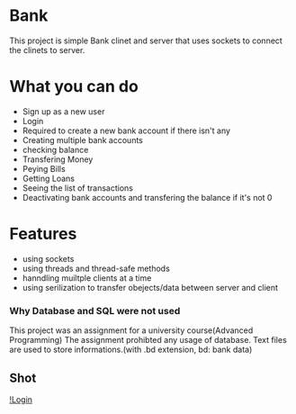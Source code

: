 # Bank
This project is simple Bank clinet and server that uses sockets to connect the clinets to server.

# What you can do
* Sign up as a new user
* Login
* Required to create a new bank account if there isn't any
* Creating multiple bank accounts
* checking balance
* Transfering Money
* Peying Bills
* Getting Loans
* Seeing the list of transactions
* Deactivating bank accounts and transfering the balance if it's not 0

# Features
* using sockets
* using threads and thread-safe methods
* hanndling muiltple clients at a time
* using serilization to transfer obejects/data between server and client

### Why Database and SQL were not used
This project was an assignment for a university course(Advanced Programming)
The assignment prohibted any usage of database.
Text files are used to store informations.(with .bd extension, bd: bank data)

## Shot
[!Login](https://s4.uupload.ir/files/login_qrl8.png)
